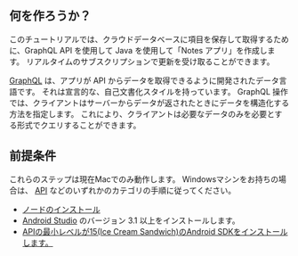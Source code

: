 ## 何を作ろうか？

このチュートリアルでは、クラウドデータベースに項目を保存して取得するために、GraphQL API を使用して Java を使用して「Notes アプリ」を作成します。 リアルタイムのサブスクリプションで更新を受け取ることができます。

[GraphQL](http://graphql.org) は、アプリが API からデータを取得できるように開発されたデータ言語です。 それは宣言的な、自己文書化スタイルを持っています。 GraphQL 操作では、クライアントはサーバーからデータが返されたときにデータを構造化する方法を指定します。 これにより、クライアントは必要なデータのみを必要とする形式でクエリすることができます。

## 前提条件

これらのステップは現在Macでのみ動作します。 Windowsマシンをお持ちの場合は、 [API](./api) などのいずれかのカテゴリの手順に従ってください。

- [ノードのインストール](https://nodejs.org/en/)
- [Android Studio](https://developer.android.com/studio/index.html#downloads) のバージョン 3.1 以上をインストールします。
- [APIの最小レベルが15(Ice Cream Sandwich)のAndroid SDKをインストールします。](https://developer.android.com/studio/releases/platforms)